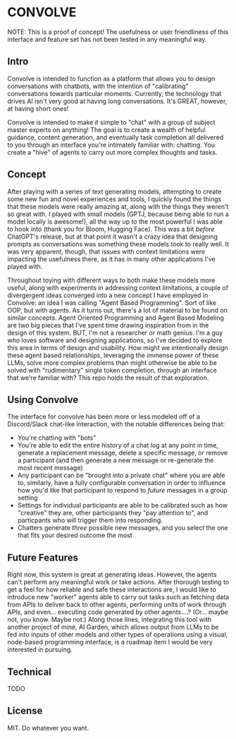 # CONVOLVE

NOTE: This is a proof of concept! The usefulness or user friendliness of this interface and feature set has not been tested in any meaningful way.

## Intro 

Convolve is intended to function as a platform that allows you to design conversations with chatbots, with the intention of "calibrating" conversations towards particular moments. Currently, the technology that drives AI isn't very good at having long conversations. It's GREAT, however, at having short ones!

Convolve is intended to  make it simple to "chat" with a group of subject master experts on anything! The goal is to create a wealth of helpful guidance, content generation, and eventually task completion  all delivered to you through an interface you're intimately familiar with: chatting. You create a "hive" of agents to carry out more complex thoughts and tasks.

## Concept

After playing with a series of text generating models, attempting to create some new fun and novel experiences and tools, I quickly found the things that these models were really amazing at, along with the things they weren't so great with. I played with small models (GPTJ, because being able to run a model locally is awesome!), all the way up to the most powerful I was able to hook into (thank you for Bloom, Hugging Face). This was a bit *before* ChatGPT's release, but at that point it wasn't a crazy idea that designing prompts as conversations was something these models took to really well. It was very apparent, though, that issues with context limitations were impacting the usefulness there, as it has in many other applications I've played with.

Throughout toying with different ways to both make these models more useful, along with experiments in addressing context limitations, a couple of divergergent ideas converged into a new concept I have employed in Convolve: an idea I was calling "Agent Based Programming". Sort of like OOP, but with agents. As it turns out, there's a lot of material to be found on similar concepts. Agent Oriented Programming and Agent Based Modeling are two big pieces that I've spent time drawing inspiration from in the design of this system. BUT, I'm not a researcher or math genius. I'm a guy who loves software and designing applications, so I've decided to explore this area in terms of design and usability. How might we intentionally design these agent based relationships, leveraging the immense power of these LLMs, solve more complex problems than might otherwise be able to be solved with "rudimentary" single token completion, through  an interface that we're familiar with? This repo holds the result of that exploration.

## Using Convolve

The interface for convolve has been more or less modeled off of a Discord/Slack chat-like interaction, with the notable differences being that:
 - You're chatting with "bots"
 - You're able to edit the entire history of a chat log at any point in time, generate a replacement message, delete a specific message, or remove a participant (and then generate a new message or re-generate the most recent message)
 - Any participant can be "brought into a private chat" where you are able to, similarly, have a fully configurable conversation in order to influence how you'd like that participant to respond to *future* messages in a group setting
 - Settings for individual participants are able to be calibrated such as how "creative" they are, other participants they "pay attention to", and particpants who will trigger them into responding.
 - Chatters generate *three* possible new messages, and you select the one that fits your desired outcome the most

## Future Features

Right now, this system is great at generating ideas. However, the agents can't perform any meaningful work or take actions. After thorough testing to get a feel for how reliable and safe these interactions are, I would like to introduce new "worker" agents able to carry out tasks such as fetching data from APIs to deliver back to other agents, performing units of work through APIs, and even... executing code generated by other agents....? (Or... maybe not, you know. Maybe not.) Along those lines, integrating this tool with another project of mine, AI Garden, which allows output from LLMs to be fed into inputs of other models and other types of operations using a visual, node-based programming interface, is a roadmap item I would be very interested in pursuing. 


## Technical

TODO


## License

MIT. Do whatever you want.

